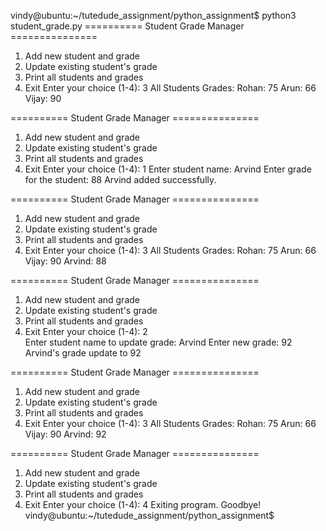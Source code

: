 vindy@ubuntu:~/tutedude_assignment/python_assignment$ python3 student_grade.py 
========== Student Grade Manager ===============
1. Add new student and grade
2. Update existing student's grade
3. Print all students and grades
4. Exit
Enter your choice (1-4): 3
All Students Grades: 
Rohan: 75
Arun: 66
Vijay: 90

========== Student Grade Manager ===============
1. Add new student and grade
2. Update existing student's grade
3. Print all students and grades
4. Exit
Enter your choice (1-4): 1
Enter student name: Arvind
Enter grade for the student: 88
Arvind added successfully.

========== Student Grade Manager ===============
1. Add new student and grade
2. Update existing student's grade
3. Print all students and grades
4. Exit
Enter your choice (1-4): 3
All Students Grades: 
Rohan: 75
Arun: 66
Vijay: 90
Arvind: 88

========== Student Grade Manager ===============
1. Add new student and grade
2. Update existing student's grade
3. Print all students and grades
4. Exit
Enter your choice (1-4): 2   
Enter student name to update grade: Arvind
Enter new grade: 92
Arvind's grade update to 92

========== Student Grade Manager ===============
1. Add new student and grade
2. Update existing student's grade
3. Print all students and grades
4. Exit
Enter your choice (1-4): 3
All Students Grades: 
Rohan: 75
Arun: 66
Vijay: 90
Arvind: 92

========== Student Grade Manager ===============
1. Add new student and grade
2. Update existing student's grade
3. Print all students and grades
4. Exit
Enter your choice (1-4): 4
Exiting program. Goodbye!
vindy@ubuntu:~/tutedude_assignment/python_assignment$